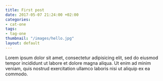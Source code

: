 ```yaml
---
title: First post
date: 2017-05-07 21:24:00 +02:00
categories:
- cat-one
tags:
- tag-one
thumbnail: "/images/hello.jpg"
layout: default
---
```


Lorem ipsum dolor sit amet, consectetur adipisicing elit, sed do eiusmod tempor incididunt ut labore et dolore magna aliqua. Ut enim ad minim veniam, quis nostrud exercitation ullamco laboris nisi ut aliquip ex ea commodo.